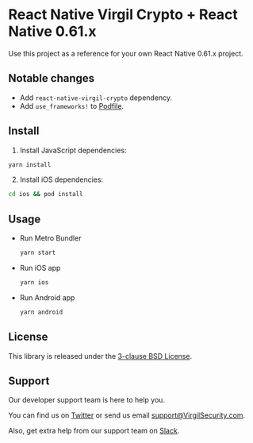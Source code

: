 # React Native Virgil Crypto + React Native 0.61.x
Use this project as a reference for your own React Native 0.61.x project.

## Notable changes
- Add `react-native-virgil-crypto` dependency.
- Add `use_frameworks!` to [Podfile](ios/Podfile).

## Install
1. Install JavaScript dependencies:
  ```sh
  yarn install
  ```
2. Install iOS dependencies:
  ```sh
  cd ios && pod install
  ```

## Usage
- Run Metro Bundler
  ```sh
  yarn start
  ```
- Run iOS app
  ```sh
  yarn ios
  ```
- Run Android app
  ```sh
  yarn android
  ```

## License
This library is released under the [3-clause BSD License](LICENSE).

## Support
Our developer support team is here to help you.

You can find us on [Twitter](https://twitter.com/VirgilSecurity) or send us email support@VirgilSecurity.com.

Also, get extra help from our support team on [Slack](https://virgilsecurity.com/join-community).
